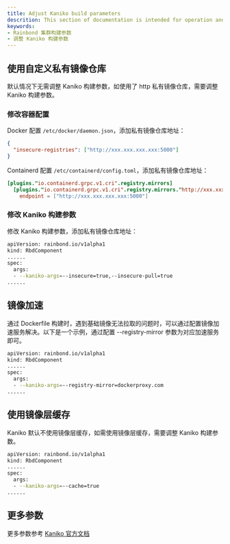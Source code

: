 ```yaml
---
title: Adjust Kaniko build parameters
descrition: This section of documentation is intended for operation and maintenance personnel. Learn how to specify cluster builds
keywords:
- Rainbond 集群构建参数
- 调整 Kaniko 构建参数
---
```


## 使用自定义私有镜像仓库

默认情况下无需调整 Kaniko 构建参数，如使用了 http 私有镜像仓库，需要调整 Kaniko 构建参数。

### 修改容器配置

Docker 配置 `/etc/docker/daemon.json`，添加私有镜像仓库地址：

```json
{
  "insecure-registries": ["http://xxx.xxx.xxx.xxx:5000"]
}
```

Containerd 配置 `/etc/containerd/config.toml`，添加私有镜像仓库地址：

```toml
[plugins."io.containerd.grpc.v1.cri".registry.mirrors]
  [plugins."io.containerd.grpc.v1.cri".registry.mirrors."http://xxx.xxx.xxx.xxx:5000"]
    endpoint = ["http://xxx.xxx.xxx.xxx:5000"]
```

### 修改 Kaniko 构建参数

修改 Kaniko 构建参数，添加私有镜像仓库地址：

```bash title="kubectl edit rbdcomponent rbd-chaos -n rbd-system"
apiVersion: rainbond.io/v1alpha1
kind: RbdComponent
......
spec:
  args:
  - --kaniko-args=--insecure=true,--insecure-pull=true
......
```

## 镜像加速

通过 Dockerfile 构建时，遇到基础镜像无法拉取的问题时，可以通过配置镜像加速服务解决。以下是一个示例，通过配置
--registry-mirror 参数为对应加速服务即可。

```bash title="kubectl edit rbdcomponent rbd-chaos -n rbd-system"
apiVersion: rainbond.io/v1alpha1
kind: RbdComponent
......
spec:
  args:
  - --kaniko-args=--registry-mirror=dockerproxy.com
......
```

## 使用镜像层缓存

Kaniko 默认不使用镜像层缓存，如需使用镜像层缓存，需要调整 Kaniko 构建参数。

```bash title="kubectl edit rbdcomponent rbd-chaos -n rbd-system"
apiVersion: rainbond.io/v1alpha1
kind: RbdComponent
......
spec:
  args:
  - --kaniko-args=--cache=true
......
```

## 更多参数

更多参数参考 [Kaniko 官方文档](https://github.com/GoogleContainerTools/kaniko)
